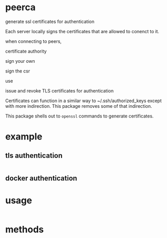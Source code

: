 # peerca

generate ssl certificates for authentication



Each server locally signs the certificates that are allowed to conenct to it.






when connecting to peers,

certificate authority






sign your own

sign the csr



use 

issue and revoke TLS certificates for authentication

Certificates can function in a similar way to ~/.ssh/authorized_keys except with
more indirection. This package removes some of that indirection.

This package shells out to `openssl` commands to generate certificates.

# example

## tls authentication

``` js
```

## docker authentication

# usage

```
```

# methods

``` js
```

